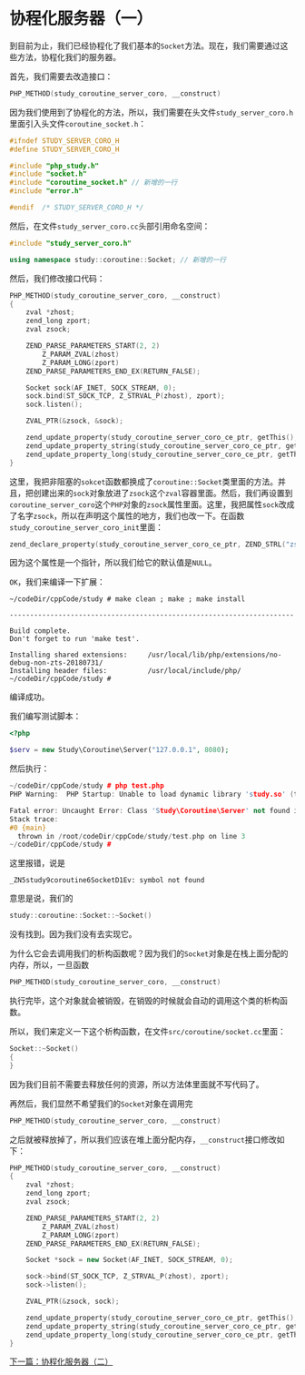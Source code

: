 # 协程化服务器（一）

到目前为止，我们已经协程化了我们基本的`Socket`方法。现在，我们需要通过这些方法，协程化我们的服务器。

首先，我们需要去改造接口：

```cpp
PHP_METHOD(study_coroutine_server_coro, __construct)
```

因为我们使用到了协程化的方法，所以，我们需要在头文件`study_server_coro.h`里面引入头文件`coroutine_socket.h`：

```cpp
#ifndef STUDY_SERVER_CORO_H
#define STUDY_SERVER_CORO_H

#include "php_study.h"
#include "socket.h"
#include "coroutine_socket.h" // 新增的一行
#include "error.h"

#endif	/* STUDY_SERVER_CORO_H */
```

然后，在文件`study_server_coro.cc`头部引用命名空间：

```cpp
#include "study_server_coro.h"

using namespace study::coroutine::Socket; // 新增的一行
```

然后，我们修改接口代码：

```cpp
PHP_METHOD(study_coroutine_server_coro, __construct)
{
    zval *zhost;
    zend_long zport;
    zval zsock;

    ZEND_PARSE_PARAMETERS_START(2, 2)
        Z_PARAM_ZVAL(zhost)
        Z_PARAM_LONG(zport)
    ZEND_PARSE_PARAMETERS_END_EX(RETURN_FALSE);

    Socket sock(AF_INET, SOCK_STREAM, 0);
    sock.bind(ST_SOCK_TCP, Z_STRVAL_P(zhost), zport);
    sock.listen();

    ZVAL_PTR(&zsock, &sock);

    zend_update_property(study_coroutine_server_coro_ce_ptr, getThis(), ZEND_STRL("zsock"), &zsock);
    zend_update_property_string(study_coroutine_server_coro_ce_ptr, getThis(), ZEND_STRL("host"), Z_STRVAL_P(zhost));
    zend_update_property_long(study_coroutine_server_coro_ce_ptr, getThis(), ZEND_STRL("port"), zport);
}
```

这里，我把非阻塞的`sokcet`函数都换成了`coroutine::Socket`类里面的方法。并且，把创建出来的`sock`对象放进了`zsock`这个`zval`容器里面。然后，我们再设置到`coroutine_server_coro`这个`PHP`对象的`zsock`属性里面。这里，我把属性`sock`改成了名字`zsock`，所以在声明这个属性的地方，我们也改一下。在函数`study_coroutine_server_coro_init`里面：

```cpp
zend_declare_property(study_coroutine_server_coro_ce_ptr, ZEND_STRL("zsock"), NULL, ZEND_ACC_PUBLIC);
```

因为这个属性是一个指针，所以我们给它的默认值是`NULL`。

`OK`，我们来编译一下扩展：

```shell
~/codeDir/cppCode/study # make clean ; make ; make install

----------------------------------------------------------------------

Build complete.
Don't forget to run 'make test'.

Installing shared extensions:     /usr/local/lib/php/extensions/no-debug-non-zts-20180731/
Installing header files:          /usr/local/include/php/
~/codeDir/cppCode/study # 
```

编译成功。

我们编写测试脚本：

```php
<?php

$serv = new Study\Coroutine\Server("127.0.0.1", 8080);
```

然后执行：

```cpp
~/codeDir/cppCode/study # php test.php 
PHP Warning:  PHP Startup: Unable to load dynamic library 'study.so' (tried: /usr/local/lib/php/extensions/no-debug-non-zts-20180731/study.so (Error relocating /usr/local/lib/php/extensions/no-debug-non-zts-20180731/study.so: _ZN5study9coroutine6SocketD1Ev: symbol not found), /usr/local/lib/php/extensions/no-debug-non-zts-20180731/study.so.so (Error loading shared library /usr/local/lib/php/extensions/no-debug-non-zts-20180731/study.so.so: No such file or directory)) in Unknown on line 0

Fatal error: Uncaught Error: Class 'Study\Coroutine\Server' not found in /root/codeDir/cppCode/study/test.php:3
Stack trace:
#0 {main}
  thrown in /root/codeDir/cppCode/study/test.php on line 3
~/codeDir/cppCode/study # 
```

这里报错，说是

```
_ZN5study9coroutine6SocketD1Ev: symbol not found
```

意思是说，我们的

```cpp
study::coroutine::Socket::~Socket()
```

没有找到。因为我们没有去实现它。

为什么它会去调用我们的析构函数呢？因为我们的`Socket`对象是在栈上面分配的内存，所以，一旦函数

```cpp
PHP_METHOD(study_coroutine_server_coro, __construct)
```

执行完毕，这个对象就会被销毁，在销毁的时候就会自动的调用这个类的析构函数。

所以，我们来定义一下这个析构函数，在文件`src/coroutine/socket.cc`里面：

```cpp
Socket::~Socket()
{
}
```

因为我们目前不需要去释放任何的资源，所以方法体里面就不写代码了。

再然后，我们显然不希望我们的`Socket`对象在调用完

```cpp
PHP_METHOD(study_coroutine_server_coro, __construct)
```

之后就被释放掉了，所以我们应该在堆上面分配内存，`__construct`接口修改如下：

```cpp
PHP_METHOD(study_coroutine_server_coro, __construct)
{
    zval *zhost;
    zend_long zport;
    zval zsock;

    ZEND_PARSE_PARAMETERS_START(2, 2)
        Z_PARAM_ZVAL(zhost)
        Z_PARAM_LONG(zport)
    ZEND_PARSE_PARAMETERS_END_EX(RETURN_FALSE);

    Socket *sock = new Socket(AF_INET, SOCK_STREAM, 0);

    sock->bind(ST_SOCK_TCP, Z_STRVAL_P(zhost), zport);
    sock->listen();

    ZVAL_PTR(&zsock, sock);

    zend_update_property(study_coroutine_server_coro_ce_ptr, getThis(), ZEND_STRL("zsock"), &zsock);
    zend_update_property_string(study_coroutine_server_coro_ce_ptr, getThis(), ZEND_STRL("host"), Z_STRVAL_P(zhost));
    zend_update_property_long(study_coroutine_server_coro_ce_ptr, getThis(), ZEND_STRL("port"), zport);
}
```

[下一篇：协程化服务器（二）](./《PHP扩展开发》-协程-协程化服务器（二）.md)


